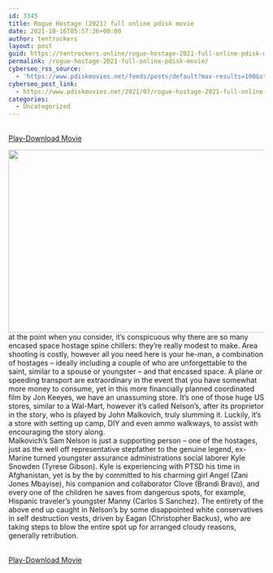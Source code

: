 ```yaml
---
id: 3345
title: Rogue Hostage (2021) full online pdisk movie
date: 2021-10-16T05:57:26+00:00
author: tentrockers
layout: post
guid: https://tentrockers.online/rogue-hostage-2021-full-online-pdisk-movie/
permalink: /rogue-hostage-2021-full-online-pdisk-movie/
cyberseo_rss_source:
  - 'https://www.pdiskmovies.net/feeds/posts/default?max-results=100&start-index=1101'
cyberseo_post_link:
  - https://www.pdiskmovies.net/2021/07/rogue-hostage-2021-full-online-pdisk.html
categories:
  - Uncategorized
---
```

<a href="https://www.pdisk.net/share-video?videoid=nv2had001qi8" onclick="window.open('https://www.pdisk.net/share-video?videoid=nv2had001qi8'); return false;" target="popup" rel="noopener"><br /> Play-Download Movie<br /> </a>

<div class="separator">
  <a href="https://1.bp.blogspot.com/-xv_pAldzoxU/YP6J83bpJYI/AAAAAAAAZxM/7gOUtT06_wY-f1Menzg7njQgIzKTIeRQACLcBGAsYHQ/s1280/Rogue%2BHostage%2B%25282021%2529%2Bfull%2Bonline%2Bpdisk%2Bmovie.jpg" imageanchor="1"><img loading="lazy" border="0" data-original-height="720" data-original-width="1280" height="360" src="https://1.bp.blogspot.com/-xv_pAldzoxU/YP6J83bpJYI/AAAAAAAAZxM/7gOUtT06_wY-f1Menzg7njQgIzKTIeRQACLcBGAsYHQ/w640-h360/Rogue%2BHostage%2B%25282021%2529%2Bfull%2Bonline%2Bpdisk%2Bmovie.jpg" width="640" /></a>
</div>



<div>
  <div>
    <span>at the point when you consider, it&#8217;s conspicuous why there are so many encased space hostage spine chillers: they&#8217;re really modest to make. Area shooting is costly, however all you need here is your he-man, a combination of hostages – ideally including a couple of who are unforgettable to the saint, similar to a spouse or youngster – and that encased space. A plane or speeding transport are extraordinary in the event that you have somewhat more money to consume, yet in this more financially planned coordinated film by Jon Keeyes, we have an unassuming store. It&#8217;s one of those huge US stores, similar to a Wal-Mart, however it&#8217;s called Nelson&#8217;s, after its proprietor in the story, who is played by John Malkovich, truly slumming it. Luckily, it&#8217;s a store with setting up camp, DIY and even ammo walkways, to assist with encouraging the story along.&nbsp;</span>
  </div>
  
  <div>
    <span>Malkovich&#8217;s Sam Nelson is just a supporting person – one of the hostages, just as the well off representative stepfather to the genuine legend, ex-Marine turned youngster assurance administrations social laborer Kyle Snowden (Tyrese Gibson). Kyle is experiencing with PTSD his time in Afghanistan, yet is by the by committed to his charming girl Angel (Zani Jones Mbayise), his companion and collaborator Clove (Brandi Bravo), and every one of the children he saves from dangerous spots, for example, Hispanic traveler&#8217;s youngster Manny (Carlos S Sanchez). The entirety of the above end up caught in Nelson&#8217;s by some disappointed white conservatives in self destruction vests, driven by Eagan (Christopher Backus), who are taking steps to blow the entire spot up for arranged cloudy reasons, generally retribution.</span>
  </div>
</div>

<a href="https://www.pdisk.net/share-video?videoid=nv2had001qi8" onclick="window.open('https://www.pdisk.net/share-video?videoid=nv2had001qi8'); return false;" target="popup" rel="noopener"><br /> Play-Download Movie<br /> </a>